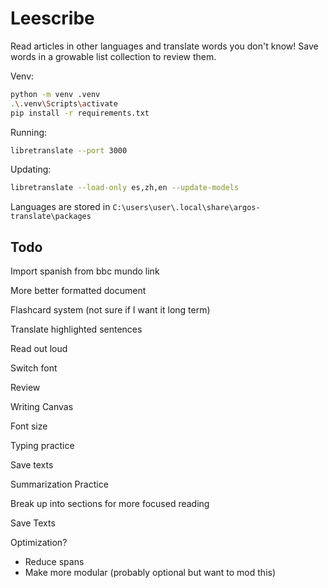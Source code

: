 # Leescribe
Read articles in other languages and translate words you don't know!
Save words in a growable list collection to review them.

Venv:
```sh
python -m venv .venv
.\.venv\Scripts\activate
pip install -r requirements.txt
```

Running:
```sh
libretranslate --port 3000
```

Updating:
```sh
libretranslate --load-only es,zh,en --update-models
```

Languages are stored in `C:\users\user\.local\share\argos-translate\packages`

## Todo
Import spanish from bbc mundo link

More better formatted document

Flashcard system (not sure if I want it long term)

Translate highlighted sentences

Read out loud

Switch font

Review

Writing Canvas

Font size

Typing practice

Save texts

Summarization Practice

Break up into sections for more focused reading

Save Texts

Optimization?
* Reduce spans
* Make more modular (probably optional but want to mod this)